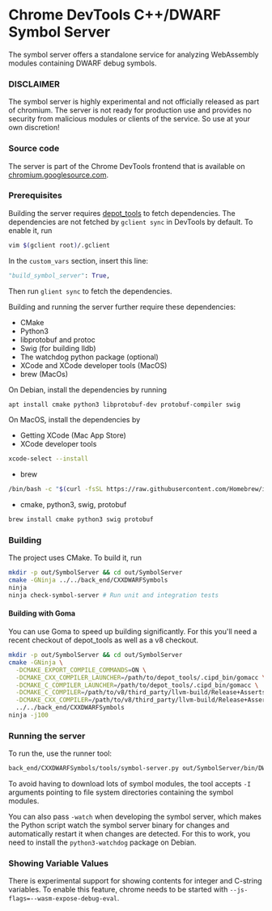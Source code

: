# Chrome DevTools C++/DWARF Symbol Server

The symbol server offers a standalone service for analyzing WebAssembly modules
containing DWARF debug symbols.

### DISCLAIMER
The symbol server is highly experimental and not officially released as part of
chromium. The server is not ready for production use and provides no security
from malicious modules or clients of the service. So use at your own discretion!

### Source code
The server is part of the Chrome DevTools frontend that is available on
[chromium.googlesource.com](https://chromium.googlesource.com/devtools/devtools-frontend).


### Prerequisites

Building the server requires
[depot_tools](https://commondatastorage.googleapis.com/chrome-infra-docs/flat/depot_tools/docs/html/depot_tools_tutorial.html#_setting_up)
to fetch dependencies. The dependencies are not fetched by `gclient sync` in
DevTools by default. To enable it, run
```bash
vim $(gclient root)/.gclient
```
In the `custom_vars` section, insert this line:
```python
"build_symbol_server": True,
```
Then run `glient sync` to fetch the dependencies.

Building and running the server further require these dependencies:
* CMake
* Python3
* libprotobuf and protoc
* Swig (for building lldb)
* The watchdog python package (optional)
* XCode and XCode developer tools (MacOS)
* brew (MacOs)

On Debian, install the dependencies by running
```bash
apt install cmake python3 libprotobuf-dev protobuf-compiler swig
```

On MacOS, install the dependencies by
* Getting XCode (Mac App Store)
* XCode developer tools
```bash
xcode-select --install
```
* brew
```bash
/bin/bash -c "$(curl -fsSL https://raw.githubusercontent.com/Homebrew/install/master/install.sh)"
```
* cmake, python3, swig, protobuf
```bash
brew install cmake python3 swig protobuf
```

### Building

The project uses CMake. To build it, run
```bash
mkdir -p out/SymbolServer && cd out/SymbolServer
cmake -GNinja ../../back_end/CXXDWARFSymbols
ninja
ninja check-symbol-server # Run unit and integration tests
```

#### Building with Goma

You can use Goma to speed up building significantly. For this you'll need
a recent checkout of depot_tools as well as a v8 checkout.
```bash
mkdir -p out/SymbolServer && cd out/SymbolServer
cmake -GNinja \
  -DCMAKE_EXPORT_COMPILE_COMMANDS=ON \
  -DCMAKE_CXX_COMPILER_LAUNCHER=/path/to/depot_tools/.cipd_bin/gomacc \
  -DCMAKE_C_COMPILER_LAUNCHER=/path/to/depot_tools/.cipd_bin/gomacc \
  -DCMAKE_C_COMPILER=/path/to/v8/third_party/llvm-build/Release+Asserts/bin/clang \
  -DCMAKE_CXX_COMPILER=/path/to/v8/third_party/llvm-build/Release+Asserts/bin/clang++ \
  ../../back_end/CXXDWARFSymbols
ninja -j100
```

### Running the server

To run the, use the runner tool:
```bash
back_end/CXXDWARFSymbols/tools/symbol-server.py out/SymbolServer/bin/DWARFSymbolServer -I /path/to/wasm/symbol/modules
```

To avoid having to download lots of symbol modules, the tool accepts `-I`
arguments pointing to file system directories containing the symbol modules.

You can also pass `-watch` when developing the symbol server, which makes
the Python script watch the symbol server binary for changes and automatically
restart it when changes are detected. For this to work, you need to install
the `python3-watchdog` package on Debian.

### Showing Variable Values
There is experimental support for showing contents for integer and
C-string variables. To enable this feature, chrome needs to be started with
`--js-flags=--wasm-expose-debug-eval`.
